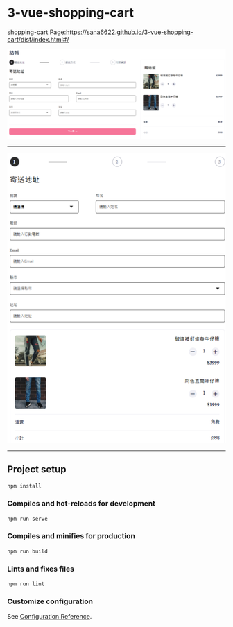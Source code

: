 # 3-vue-shopping-cart
shopping-cart Page:https://sana6622.github.io/3-vue-shopping-cart/dist/index.html#/

![image](https://github.com/sana6622/3-vue-shopping-cart/blob/main/src/assets/image/shopping-Cart-View-Large.png?raw=true) </br> <hr>
![image](https://github.com/sana6622/3-vue-shopping-cart/blob/main/src/assets/image/shopping-Cart-View-small.png?raw=true) </br> <hr>


## Project setup
```
npm install
```

### Compiles and hot-reloads for development
```
npm run serve
```

### Compiles and minifies for production
```
npm run build
```

### Lints and fixes files
```
npm run lint
```

### Customize configuration
See [Configuration Reference](https://cli.vuejs.org/config/).
